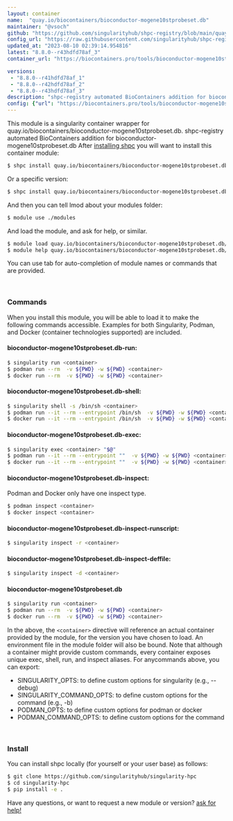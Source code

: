 ```yaml
---
layout: container
name:  "quay.io/biocontainers/bioconductor-mogene10stprobeset.db"
maintainer: "@vsoch"
github: "https://github.com/singularityhub/shpc-registry/blob/main/quay.io/biocontainers/bioconductor-mogene10stprobeset.db/container.yaml"
config_url: "https://raw.githubusercontent.com/singularityhub/shpc-registry/main/quay.io/biocontainers/bioconductor-mogene10stprobeset.db/container.yaml"
updated_at: "2023-08-10 02:39:14.954816"
latest: "8.8.0--r43hdfd78af_3"
container_url: "https://biocontainers.pro/tools/bioconductor-mogene10stprobeset.db"

versions:
 - "8.8.0--r41hdfd78af_1"
 - "8.8.0--r42hdfd78af_2"
 - "8.8.0--r43hdfd78af_3"
description: "shpc-registry automated BioContainers addition for bioconductor-mogene10stprobeset.db"
config: {"url": "https://biocontainers.pro/tools/bioconductor-mogene10stprobeset.db", "maintainer": "@vsoch", "description": "shpc-registry automated BioContainers addition for bioconductor-mogene10stprobeset.db", "latest": {"8.8.0--r43hdfd78af_3": "sha256:299217e7a10a6d0db7bccd5114af89a5620ab7a73cfcce6152b3b8a08aa7abf7"}, "tags": {"8.8.0--r41hdfd78af_1": "sha256:f79c1b97a3f551b29fa9580cd82873a8003795bcea2abef53ac6cdabdcca6be7", "8.8.0--r42hdfd78af_2": "sha256:55d7d83c83db681e0a27e0e2ea96f93b16ef7aba5156de0bbde073b53d07c813", "8.8.0--r43hdfd78af_3": "sha256:299217e7a10a6d0db7bccd5114af89a5620ab7a73cfcce6152b3b8a08aa7abf7"}, "docker": "quay.io/biocontainers/bioconductor-mogene10stprobeset.db"}
---
```


This module is a singularity container wrapper for quay.io/biocontainers/bioconductor-mogene10stprobeset.db.
shpc-registry automated BioContainers addition for bioconductor-mogene10stprobeset.db
After [installing shpc](#install) you will want to install this container module:


```bash
$ shpc install quay.io/biocontainers/bioconductor-mogene10stprobeset.db
```

Or a specific version:

```bash
$ shpc install quay.io/biocontainers/bioconductor-mogene10stprobeset.db:8.8.0--r43hdfd78af_3
```

And then you can tell lmod about your modules folder:

```bash
$ module use ./modules
```

And load the module, and ask for help, or similar.

```bash
$ module load quay.io/biocontainers/bioconductor-mogene10stprobeset.db/8.8.0--r43hdfd78af_3
$ module help quay.io/biocontainers/bioconductor-mogene10stprobeset.db/8.8.0--r43hdfd78af_3
```

You can use tab for auto-completion of module names or commands that are provided.

<br>

### Commands

When you install this module, you will be able to load it to make the following commands accessible.
Examples for both Singularity, Podman, and Docker (container technologies supported) are included.

#### bioconductor-mogene10stprobeset.db-run:

```bash
$ singularity run <container>
$ podman run --rm  -v ${PWD} -w ${PWD} <container>
$ docker run --rm  -v ${PWD} -w ${PWD} <container>
```

#### bioconductor-mogene10stprobeset.db-shell:

```bash
$ singularity shell -s /bin/sh <container>
$ podman run --it --rm --entrypoint /bin/sh  -v ${PWD} -w ${PWD} <container>
$ docker run --it --rm --entrypoint /bin/sh  -v ${PWD} -w ${PWD} <container>
```

#### bioconductor-mogene10stprobeset.db-exec:

```bash
$ singularity exec <container> "$@"
$ podman run --it --rm --entrypoint ""  -v ${PWD} -w ${PWD} <container> "$@"
$ docker run --it --rm --entrypoint ""  -v ${PWD} -w ${PWD} <container> "$@"
```

#### bioconductor-mogene10stprobeset.db-inspect:

Podman and Docker only have one inspect type.

```bash
$ podman inspect <container>
$ docker inspect <container>
```

#### bioconductor-mogene10stprobeset.db-inspect-runscript:

```bash
$ singularity inspect -r <container>
```

#### bioconductor-mogene10stprobeset.db-inspect-deffile:

```bash
$ singularity inspect -d <container>
```



#### bioconductor-mogene10stprobeset.db

```bash
$ singularity run <container>
$ podman run --rm  -v ${PWD} -w ${PWD} <container>
$ docker run --rm  -v ${PWD} -w ${PWD} <container>
```


In the above, the `<container>` directive will reference an actual container provided
by the module, for the version you have chosen to load. An environment file in the
module folder will also be bound. Note that although a container
might provide custom commands, every container exposes unique exec, shell, run, and
inspect aliases. For anycommands above, you can export:

 - SINGULARITY_OPTS: to define custom options for singularity (e.g., --debug)
 - SINGULARITY_COMMAND_OPTS: to define custom options for the command (e.g., -b)
 - PODMAN_OPTS: to define custom options for podman or docker
 - PODMAN_COMMAND_OPTS: to define custom options for the command

<br>

### Install

You can install shpc locally (for yourself or your user base) as follows:

```bash
$ git clone https://github.com/singularityhub/singularity-hpc
$ cd singularity-hpc
$ pip install -e .
```

Have any questions, or want to request a new module or version? [ask for help!](https://github.com/singularityhub/singularity-hpc/issues)